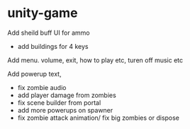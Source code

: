 # unity-game





Add sheild buff
UI for ammo

- add buildings for 4 keys

Add menu. volume, exit, how to play etc, turen off music etc


Add powerup text,
- fix zombie audio
- add player damage from zombies
- fix scene builder from portal
- add more powerups on spawner
- fix zombie attack animation/ fix big zombies or dispose
